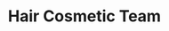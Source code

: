 ---
title: "Hair Cosmetic Team"
url: /schwerin/hair-cosmetic-team-von-thuenen-strasse/
shop: Friseur
---